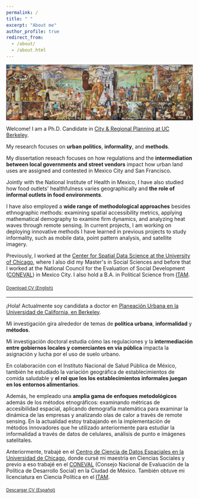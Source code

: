 ```yaml
---
permalink: /
title: " "
excerpt: "About me"
author_profile: true
redirect_from: 
  - /about/
  - /about.html
---
```


<img align="center" width="130%" height="50%" src="images/mural.png">

Welcome! I am a Ph.D. Candidate in [City & Regional Planning at UC Berkeley](https://ced.berkeley.edu/academics/city-regional-planning).

My research focuses on **urban politics**, **informality**, and **methods**.

My dissertation reseach focuses on how regulations and the **intermediation between local governments and street vendors** impact how urban land uses are assigned and contested in Mexico City and San Francisco. 

Jointly with the National Institute of Health in Mexico, I have also studied how food outlets' healthfulness varies geographically and **the role of informal outlets in food environments**.

I have also employed a **wide range of methodological approaches** besides ethnographic methods: examining spatial accessibility metrics, applying mathematical demography to examine firm dynamics, and analyzing heat waves through remote sensing. In current projects, I am working on deploying innovative methods I have learned in previous projects to study informality, such as mobile data, point pattern analysis, and satellite imagery. 

Previously, I worked at the [Center for Spatial Data Science at the University of Chicago](https://spatial.uchicago.edu/), where I also did my Master's in Social Sciences and before that I worked at the National Council for the Evaluation of Social Development ([CONEVAL](https://www.coneval.org.mx/Paginas/principal.aspx)) in Mexico City. I also hold a B.A. in Political Science from [ITAM](https://www.itam.mx/). 

<sub>[Download CV (English)](https://drive.google.com/file/d/1_dNe95WDAD6c6JecSAEKRefEErpwfFmQ/view?usp=drive_link)<sub>
  
---------

¡Hola! Actualmente soy candidata a doctor en [Planeación Urbana en la Universidad de California, en Berkeley](https://ced.berkeley.edu/academics/city-regional-planning).

Mi investigación gira alrededor de temas de **política urbana**, **informalidad** y **métodos**.

Mi investigación doctoral estudia cómo las regulaciones y la **intermediación entre gobiernos locales y comerciantes en vía pública** impacta la asignación y lucha por el uso de suelo urbano.

En colaboración con el Instituto Nacional de Salud Pública de México, también he estudiado la variación geográfica de establecimientos de comida saludable y **el rol que los los establecimientos informales juegan en los entornos alimentarios**.

Además, he empleado una **amplia gama de enfoques metodológicos** además de los métodos etnográficos: examinando métricas de accesibilidad espacial, aplicando demografía matemática para examinar la dinámica de las empresas y analizando olas de calor a través de remote sensing. En la actualidad estoy trabajando en la implementación de métodos innovadores que he utilizado anteriormente para estudiar la informalidad a través de datos de celulares, análisis de punto e imágenes satelitales.

Anteriormente, trabajé en el [Centro de Ciencia de Datos Espaciales en la Universidad de Chicago](https://spatial.uchicago.edu/), donde cursé mi maestría en Ciencias Sociales y previo a eso trabajé en el [CONEVAL](https://www.coneval.org.mx/Paginas/principal.aspx) (Consejo Nacional de Evaluación de la Política de Desarrollo Social) en la Ciudad de México. También obtuve mi licenciatura en Ciencia Política en el [ITAM](https://www.itam.mx/).
  
<sub>[Descargar CV (Español)](https://drive.google.com/file/d/1kRYGIoqYJsbCEwb-5gp4YDmDVcAy9XU3/view?usp=sharing)<sub>
